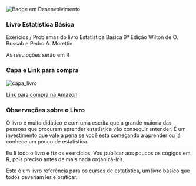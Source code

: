 ![Badge em Desenvolvimento](https://img.shields.io/badge/Livro-Estat%C3%ADstica%20B%C3%A1sica-green)

### Livro Estatística Básica
Exerícios / Problemas do livro Estatística Básica 9ª Edição
Wilton de O. Bussab e Pedro A. Morettin

As resuloções serão em R

### Capa e Link para compra

![capa_livro](https://user-images.githubusercontent.com/24477605/167425693-f3d47372-b3c9-42ed-bfe5-831d39d4d6cc.jpg)

<a href="https://amzn.to/3vWGs60" target="_blank">Link para compra na Amazon</a>

### Observações sobre o Livro

O livro é muito didático e com uma escrita que a grande maioria das pessoas que procuram aprender estatística vão conseguir entender. É um investimento que vale a pena se você está começando a aprender ou já conhece um pouco de estatística.

Eu li todo o livro e fiz os exercícios. Vou publicar aos poucos os cógigos em R, pois preciso antes de mais nada organizá-los.

Este é um livro referência para os cursos de estatística, um livro básico que todos deveriam ler e praticar.

